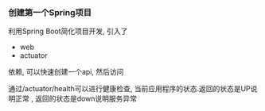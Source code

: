 ### 创建第一个Spring项目

利用Spring Boot简化项目开发, 引入了
- web
- actuator

依赖, 可以快速创建一个api, 然后访问

通过/actuator/health可以进行健康检查, 当前应用程序的状态.返回的状态是UP说明正常
, 返回的状态是down说明服务异常
